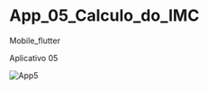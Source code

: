 <h1> App_05_Calculo_do_IMC </h1>

Mobile_flutter

Aplicativo 05
<td>
  
![App5](https://user-images.githubusercontent.com/61985297/162428499-2265bb1c-5514-4244-9f8b-a3e0fe8cb851.png)
